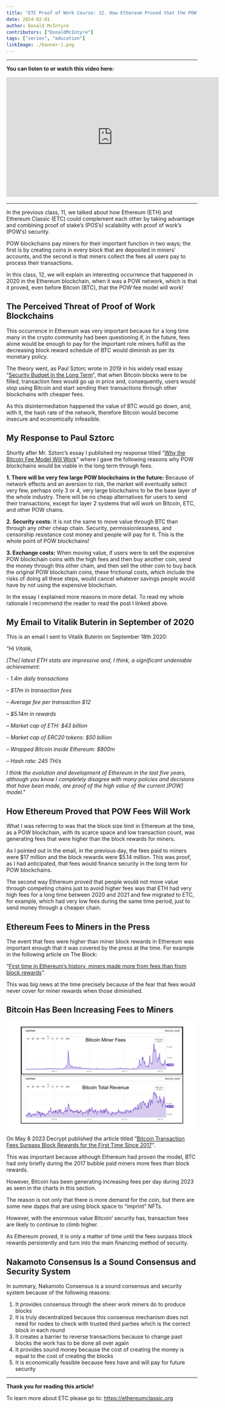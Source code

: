 ```yaml
---
title: "ETC Proof of Work Course: 12. How Ethereum Proved that the POW Fee Model Will Work"
date: 2024-02-01
author: Donald McIntyre
contributors: ["DonaldMcIntyre"]
tags: ["series", "education"]
linkImage: ./banner-1.png
---
```


---
**You can listen to or watch this video here:**

<iframe width="560" height="315" src="https://www.youtube.com/embed/XdORWyiTKhs?si=azLA-atOpaYUbt3M" title="YouTube video player" frameborder="0" allow="accelerometer; autoplay; clipboard-write; encrypted-media; gyroscope; picture-in-picture; web-share" allowfullscreen></iframe>

---

In the previous class, 11, we talked about how Ethereum (ETH) and Ethereum Classic (ETC) could complement each other by taking advantage and combining proof of stake’s (POS’s) scalability with proof of work’s (POW’s) security.

POW blockchains pay miners for their important function in two ways; the first is by creating coins in every block that are deposited in miners’ accounts, and the second is that miners collect the fees all users pay to process their transactions.

In this class, 12, we will explain an interesting occurrence that happened in 2020 in the Ethereum blockchain, when it was a POW network, which is that it proved, even before Bitcoin (BTC), that the POW fee model will work!

## The Perceived Threat of Proof of Work Blockchains

This occurrence in Ethereum was very important because for a long time many in the crypto community had been questioning if, in the future, fees alone would be enough to pay for the important role miners fulfill as the decreasing block reward schedule of BTC would diminish as per its monetary policy.

The theory went, as Paul Sztorc wrote in 2019 in his widely read essay “[Security Budget in the Long Term](http://www.truthcoin.info/blog/security-budget/)”, that when Bitcoin blocks were to be filled, transaction fees would go up in price and, consequently, users would stop using Bitcoin and start sending their transactions through other blockchains with cheaper fees.

As this disintermediation happened the value of BTC would go down, and, with it, the hash rate of the network, therefore Bitcoin would become insecure and economically infeasible.

## My Response to Paul Sztorc

Shortly after Mr. Sztorc’s essay I published my response titled “[Why the Bitcoin Fee Model Will Work](https://etherplan.com/2019/05/17/why-the-bitcoin-fee-model-will-work/7587/)” where I gave the following reasons why POW blockchains would be viable in the long term through fees.

**1. There will be very few large POW blockchains in the future:** Because of network effects and an aversion to risk, the market will eventually select very few, perhaps only 3 or 4, very large blockchains to be the base layer of the whole industry. There will be no cheap alternatives for users to send their transactions, except for layer 2 systems that will work on Bitcoin, ETC, and other POW chains.

**2. Security costs:** It is not the same to move value through BTC than through any other cheap chain. Security, permissionlessness, and censorship resistance cost money and people will pay for it. This is the whole point of POW blockchains!

**3. Exchange costs:** When moving value, if users were to sell the expensive POW blockchain coins with the high fees and then buy another coin, send the money through this other chain, and then sell the other coin to buy back the original POW blockchain coins, these frictional costs, which include the risks of doing all these steps, would cancel whatever savings people would have by not using the expensive blockchain.

In the essay I explained more reasons in more detail. To read my whole rationale I recommend the reader to read the post I linked above.

## My Email to Vitalik Buterin in September of 2020

This is an email I sent to Vitalik Buterin on September 18th 2020: 

*"Hi Vitalik,*

*[The] latest ETH stats are impressive and, I think, a significant undeniable achievement:*

*- 1.4m daily transactions*

*– $17m in transaction fees*

*– Average fee per transaction $12*

*– $5.14m in rewards*

*– Market cap of ETH: $43 billion*

*– Market cap of ERC20 tokens: $50 billion*

*– Wrapped Bitcoin inside Ethereum: $800m*

*– Hash rate: 245 TH/s*

*I think the evolution and development of Ethereum in the last five years, although you know I completely disagree with many policies and decisions that have been made, are proof of the high value of the current [POW] model."*

## How Ethereum Proved that POW Fees Will Work

What I was referring to was that the block size limit in Ethereum at the time, as a POW blockchain, with its scarce space and low transaction count, was generating fees that were higher than the block rewards for miners. 

As I pointed out in the email, in the previous day, the fees paid to miners were $17 million and the block rewards were $5.14 million. This was proof, as I had anticipated, that fees would finance security in the long term for POW blockchains.

The second way Ethereum proved that people would not move value through competing chains just to avoid higher fees was that ETH had very high fees for a long time between 2020 and 2021 and few migrated to ETC, for example, which had very low fees during the same time period, just to send money through a cheaper chain.

## Ethereum Fees to Miners in the Press

The event that fees were higher than miner block rewards in Ethereum was important enough that it was covered by the press at the time. For example in the following article on The Block:

“[First time in Ethereum’s history, miners made more from fees than from block rewards](https://finance.yahoo.com/news/first-time-ethereum-history-miners-125143799.html)”.

This was big news at the time precisely because of the fear that fees would never cover for miner rewards when those diminished. 

## Bitcoin Has Been Increasing Fees to Miners

![](1.png)

On May 8 2023 Decrypt published the article titled  “[Bitcoin Transaction Fees Surpass Block Rewards for the First Time Since 2017](https://decrypt.co/139345/bitcoin-transaction-fees-surpass-block-rewards)”. 

This was important because although Ethereum had proven the model, BTC had only briefly during the 2017 bubble paid miners more fees than block rewards.

However, Bitcoin has been generating increasing fees per day during 2023 as seen in the charts in this section.

The reason is not only that there is more demand for the coin, but there are some new dapps that are using block space to “imprint” NFTs. 

However, with the enormous value Bitcoin’ security has, transaction fees are likely to continue to climb higher.

As Ethereum proved, it is only a matter of time until the fees surpass block rewards persistently and turn into the main financing method of security. 

## Nakamoto Consensus Is a Sound Consensus and Security System

In summary, Nakamoto Consensus is a sound consensus and security system because of the following reasons: 

1. It provides consensus through the sheer work miners do to produce blocks
2. It is truly decentralized because this consensus mechanism does not need for nodes to check with trusted third parties which is the correct block in each round
3. It creates a barrier to reverse transactions because to change past blocks the work has to be done all over again  
4. It provides sound money because the cost of creating the money is equal to the cost of creating the blocks
5. It is economically feasible because fees have and will pay for future security

---

**Thank you for reading this article!**

To learn more about ETC please go to: https://ethereumclassic.org
